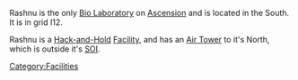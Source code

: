 Rashnu is the only [Bio Laboratory](Bio_Laboratory.md) on
[Ascension](Oshur.md#Ascension) and is located in the South. It
is in grid I12.

Rashnu is a [Hack-and-Hold](Hack-and-Hold.md)
[Facility](Facility.md), and has an [Air
Tower](Air_tower.md) to it's North, which is outside it's
[SOI](SOI.md).

[Category:Facilities](Category:Facilities.md)
